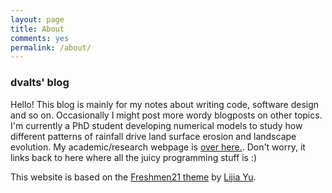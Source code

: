 ```yaml
---
layout: page
title: About
comments: yes
permalink: /about/
---
```



### dvalts' blog

Hello! This blog is mainly for my notes about writing code, software design and so on. Occasionally I might post more wordy blogposts on other topics. I'm currently a PhD student developing numerical models to study how different patterns of rainfall drive land surface erosion and landscape evolution. My academic/research webpage is [over here.](http://personalpages.manchester.ac.uk/staff/declan.valters/). Don't worry, it links back to here where all the juicy programming stuff is :)

This website is based on the [Freshmen21 theme](https://http://jekyllthemes.org/themes/freshman21/) by [Lijia Yu](http://yulijia.net/).

 



